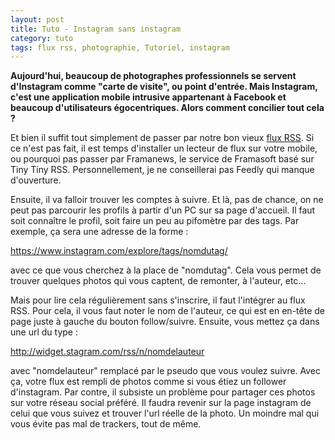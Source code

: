 ```yaml
---
layout: post
title: Tuto - Instagram sans instagram
category: tuto
tags: flux rss, photographie, Tutoriel, instagram
---
```

**Aujourd'hui, beaucoup de photographes professionnels se servent d'Instagram comme "carte de visite", ou point d'entrée. Mais Instagram, c'est une application mobile intrusive appartenant à Facebook et beaucoup d'utilisateurs égocentriques. Alors comment concilier tout cela ?**

Et bien il suffit tout simplement de passer par notre bon vieux <a href="https://fr.wikipedia.org/wiki/RSS">flux RSS</a>. Si ce n'est pas fait, il est temps d'installer un lecteur de flux sur votre mobile, ou pourquoi pas passer par Framanews, le service de Framasoft basé sur Tiny Tiny RSS. Personnellement, je ne conseillerai pas Feedly qui manque d'ouverture.

Ensuite, il va falloir trouver les comptes à suivre. Et là, pas de chance, on ne peut pas parcourir les profils à partir d'un PC sur sa page d'accueil. Il faut soit connaître le profil, soit faire un peu au pifomètre par des tags. Par exemple, ça sera une adresse de la forme :

https://www.instagram.com/explore/tags/nomdutag/

avec ce que vous cherchez à la place de "nomdutag". Cela vous permet de trouver quelques photos qui vous captent, de remonter, à l'auteur, etc...

Mais pour lire cela régulièrement sans s'inscrire, il faut l'intégrer au flux RSS. Pour cela, il vous faut noter le nom de l'auteur, ce qui est en en-tête de page juste à gauche du bouton follow/suivre. Ensuite, vous mettez ça dans une url du type :

http://widget.stagram.com/rss/n/nomdelauteur

avec "nomdelauteur" remplacé par le pseudo que vous voulez suivre. Avec ça, votre flux est rempli de photos comme si vous étiez un follower d'instagram. Par contre, il subsiste un problème pour partager ces photos sur votre réseau social préféré. Il faudra revenir sur la page instagram de celui que vous suivez et trouver l'url réelle de la photo. Un moindre mal qui vous évite pas mal de trackers, tout de même.
